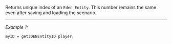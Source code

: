 Returns unique index of an `Eden Entity`. This number remains the same even after saving and loading the scenario.


---
*Example 1:*
```sqf
myID = get3DENEntityID player;
```
